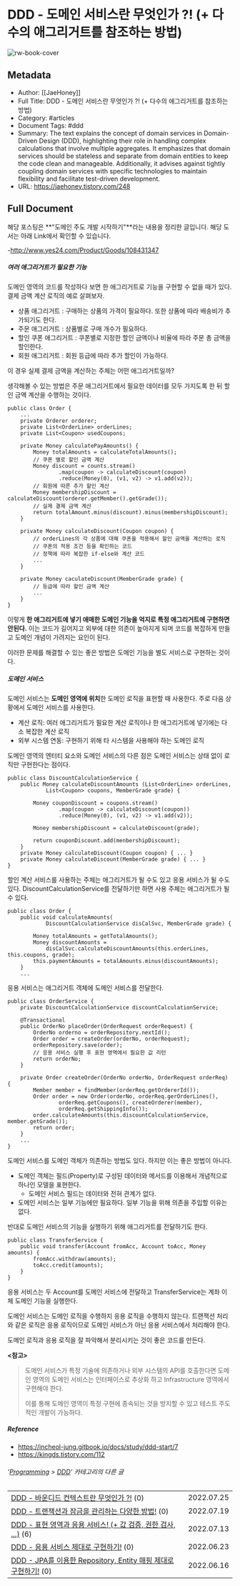 # DDD - 도메인 서비스란 무엇인가 ?! (+ 다수의 애그리거트를 참조하는 방법)

![rw-book-cover](https://img1.daumcdn.net/thumb/R800x0/?scode=mtistory2&fname=https%3A%2F%2Ft1.daumcdn.net%2Ftistory_admin%2Fstatic%2Fimages%2FopenGraph%2Fopengraph.png)

## Metadata
- Author: [[JaeHoney]]
- Full Title: DDD - 도메인 서비스란 무엇인가 ?! (+ 다수의 애그리거트를 참조하는 방법)
- Category: #articles
- Document Tags:  #ddd 
- Summary: The text explains the concept of domain services in Domain-Driven Design (DDD), highlighting their role in handling complex calculations that involve multiple aggregates. It emphasizes that domain services should be stateless and separate from domain entities to keep the code clean and manageable. Additionally, it advises against tightly coupling domain services with specific technologies to maintain flexibility and facilitate test-driven development.
- URL: https://jaehoney.tistory.com/248

## Full Document
해당 포스팅은 **"도메인 주도 개발 시작하기"**라는 내용을 정리한 글입니다. 해당 도서는 아래 Link에서 확인할 수 있습니다.

-<http://www.yes24.com/Product/Goods/108431347>

##### 여러 애그리거트가 필요한 기능

도메인 영역의 코드를 작성하다 보면 한 애그리거트로 기능을 구현할 수 없을 때가 있다. 결제 금액 계산 로직의 예로 살펴보자.

* 상품 애그리거트 : 구매하는 상품의 가격이 필요하다. 또한 상품에 따라 배송비가 추가되기도 한다.
* 주문 애그리거트 : 상품별로 구매 개수가 필요하다.
* 할인 쿠폰 애그리거트 : 쿠폰별로 지정한 할인 금액이나 비율에 따라 주문 총 금액을 할인한다.
* 회원 애그리거트 : 회원 등급에 따라 추가 할인이 가능하다.

이 경우 실제 결제 금액을 계산하는 주체는 어떤 애그리거트일까?

생각해볼 수 있는 방법은 주문 애그리거트에서 필요한 데이터를 모두 가지도록 한 뒤 할인 금액 계산을 수행하는 것이다.

```
public class Order {
    ...
    private Orderer orderer;
    private List<OrderLine> orderLines;
    private List<Coupon> usedCoupons;
    
    private Money calculatePayAmounts() {
        Money totalAmounts = calculateTotalAmounts();
        // 쿠폰 별로 할인 금액 계산
        Money discount = counts.stream()
                .map(coupon -> calculateDiscount(coupon)
                .reduce(Money(0), (v1, v2) -> v1.add(v2));
        // 회원에 따른 추가 할인 계산
        Money membershipDiscount = calculateDiscount(orderer.getMember().getGrade());
        // 실제 결제 금액 계산
        return totalAmount.minus(discount).minus(membershipDiscount);
    }
    
    private Money calculateDiscount(Coupon coupon) {
        // orderLines의 각 상품에 대해 쿠폰을 적용해서 할인 금액을 계산하는 로직
        // 쿠폰의 적용 조건 등을 확인하는 코드
        // 정책에 따라 복잡한 if-else와 계산 코드
        ...
    }
    
    private Money caculateDiscount(MemberGrade grade) {
        // 등급에 따라 할인 금액 계산
        ...
    }
}
```

이렇게 **한 애그리거트에 넣기 애매한 도메인 기능을 억지로 특정 애그리거트에 구현하면 안된다.** 이는 코드가 길어지고 외부에 대한 의존이 높아지게 되며 코드를 복잡하게 만들고 도메인 개념이 가려지는 요인이 된다.

이러한 문제를 해결할 수 있는 좋은 방법은 도메인 기능을 별도 서비스로 구현하는 것이다.

##### 도메인 서비스

도메인 서비스는 **도메인 영역에 위치**한 도메인 로직을 표현할 때 사용한다. 주로 다음 상황에서 도메인 서비스를 사용한다.

* 계산 로직: 여러 애그리거트가 필요한 계산 로직이나 한 애그리거트에 넣기에는 다소 복잡한 계산 로직
* 외부 시스템 연동: 구현하기 위해 타 시스템을 사용해야 하는 도메인 로직

도메인 영역의 엔터티 요소와 도메인 서비스의 다른 점은 도메인 서비스는 상태 없이 로직만 구현한다는 점이다.

```
public class DiscountCalculationService {
    public Money calculateDiscountAmounts (List<OrderLine> orderLines,
            List<Coupon> coupons, MemberGrade grade) {
            
        Money couponDiscount = coupons.stream()
                .map(coupon -> calculateDiscount(coupon))
                .reduce(Money(0), (v1, v2) -> v1.add(v2));

        Money membershipDiscount = calculateDiscount(grade);
        
        return couponDiscount.add(menbershipDiscount);
    }
    private Money calculateDiscount(Coupon coupon) { ... }
    private Money calculateDiscount(MemberGrade grade) { ... }
}
```

할인 계산 서비스를 사용하는 주체는 애그리거트가 될 수도 있고 응용 서비스가 될 수도 있다. DiscountCalculationService를 전달하기만 하면 사용 주체는 애그리거트가 될 수 있다.

```
public class Order {
    public void calculateAmounts(
            DiscountCalculationService disCalSvc, MemberGrade grade) {
            
        Money totalAmounts = getTotalAmounts();
        Money discountAmounts =
            disCalSvc.calculateDiscountAmounts(this.orderLines, this.coupons, grade);
        this.paymentAmounts = totalAmounts.minus(discountAmounts);
    }
    ...
```

응용 서비스는 애그리거트 객체에 도메인 서비스를 전달한다.

```
public class OrderService {
    private DiscountCalculationService discountCalculationService;

    @Transactional
    public OrderNo placeOrder(OrderRequest orderRequest) {
    	OrderNo orderno = orderRepository.nextId();
    	Order order = createOrder(orderNo, orderRequest);
    	orderRepository.save(order);
    	// 응용 서비스 실행 후 표현 영역에서 필요한 값 리턴
    	return orderNo;
    }

    private Order createOrder(OrderNo orderNo, OrderRequest orderReq) {
    	Member member = findMember(orderReq.getOrdererId());
    	Order order = new Order(orderNo, orderReq.gerOrderLines(),
    	        orderReq.getCoupons(), createOrderer(member),
    	        orderReq.getShippingInfo());
    	order.calculateAmounts(this.discountCalculationService, member.getGrade());
    	return order;
    }
    ...
}
```

도메인 서비스를 도메인 객체가 의존하는 방법도 있다. 하지만 이는 좋은 방법이 아니다.

* 도메인 객체는 필드(Property)로 구성된 데이터와 메서드를 이용해서 개념적으로 하나인 모델을 표현한다.
	+ 도메인 서비스 필드는 데이터와 전혀 관계가 없다.
* 도메인 서비스는 일부 기능에만 필요하다. 일부 기능을 위해 의존을 주입할 이유는 없다.

반대로 도메인 서비스의 기능을 실행하기 위해 애그리거트를 전달하기도 한다.

```
public class TransferService {
    public void transfer(Account fromAcc, Account toAcc, Money amounts) {
        fromAcc.withdraw(amounts);
        toAcc.credit(amounts);
    }
}
```

응용 서비스는 두 Account를 도메인 서비스에 전달하고 TransferService는 계좌 이체 도메인 기능을 실행한다.

도메인 서비스는 도메인 로직을 수행하지 응용 로직을 수행하지 않는다. 트랜잭션 처리와 같은 로직은 응용 로직이므로 도메인 서비스가 아닌 응용 서비스에서 처리해야 한다.

도메인 로직과 응용 로직을 잘 파악해서 분리시키는 것이 좋은 코드를 만든다.

**<참고>**

> 도메인 서비스가 특정 기술에 의존하거나 외부 시스템의 API를 호출한다면 도메인 영역의 도메인 서비스는 인터페이스로 추상화 하고 Infrastructure 영역에서 구현해야 한다.  
>   
> 이를 통해 도메인 영역이 특정 구현에 종속되는 것을 방지할 수 있고 테스트 주도적인 개발이 가능하다.

##### Reference

* <https://incheol-jung.gitbook.io/docs/study/ddd-start/7>
* <https://kingds.tistory.com/112>

###### '[Programming](https://jaehoney.tistory.com/category/Programming) > [DDD](https://jaehoney.tistory.com/category/Programming/DDD)' 카테고리의 다른 글

|  |  |
| --- | --- |
| [DDD - 바운디드 컨텍스트란 무엇인가 ?!](https://jaehoney.tistory.com/252) (0) | 2022.07.25 |
| [DDD - 트랜잭션과 잠금을 관리하는 다양한 방법!](https://jaehoney.tistory.com/251) (0) | 2022.07.19 |
| [DDD - 표현 영역과 응용 서비스! (+ 값 검증, 권한 검사, ...)](https://jaehoney.tistory.com/247) (6) | 2022.07.13 |
| [DDD - 응용 서비스 제대로 구현하기!](https://jaehoney.tistory.com/231) (0) | 2022.06.23 |
| [DDD - JPA를 이용한 Repository, Entity 매핑 제대로 구현하기!](https://jaehoney.tistory.com/228) (0) | 2022.06.16 |
